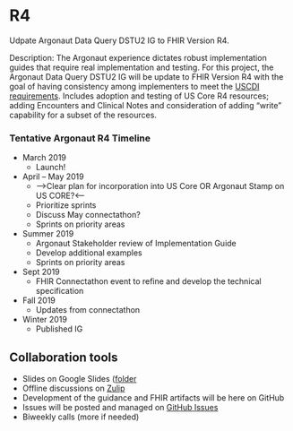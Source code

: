 # R4

Udpate Argonaut Data Query DSTU2 IG to FHIR Version R4.

Description: The Argonaut experience dictates robust implementation guides that require real implementation and testing.  For this project, the Argonaut Data Query DSTU2 IG will be update to FHIR Version R4 with the goal of having consistency among implementers to meet the [USCDI requirements](https://www.healthit.gov/isa/us-core-data-interoperability-uscdi). Includes adoption and testing of US Core R4 resources; adding Encounters and Clinical Notes and consideration of  adding “write” capability for a subset of the resources.

### Tentative Argonaut R4 Timeline

- March 2019
  - Launch!
- April – May 2019
  - -->Clear plan for incorporation into US Core OR Argonaut Stamp on US CORE?<--
  - Prioritize sprints
  - Discuss May connectathon?
  - Sprints on priority areas
- Summer 2019
  - Argonaut Stakeholder review of Implementation Guide
  - Develop additional examples
  - Sprints on priority areas
- Sept 2019
   - FHIR Connectathon event to refine and develop the technical specification
-  Fall 2019
   - Updates from connectathon
- Winter 2019
   - Published IG
   
 ## Collaboration tools
 
- Slides on Google Slides ([folder](https://drive.google.com/drive/folders/1lr2OHmhdbu0pj5zKmDA_tdQdhiTzUJeV)
- Offline discussions on [Zulip](https://chat.fhir.org/#narrow/stream/argonaut)
- Development of the guidance and FHIR artifacts will be here on GitHub
- Issues will be posted and managed on [GitHub Issues](https://github.com/argonautproject/R4/issues)
- Biweekly calls (more if needed)
 
